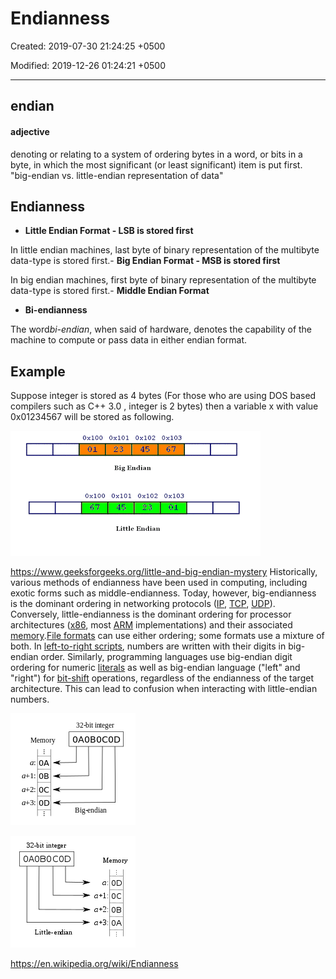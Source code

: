 # Endianness

Created: 2019-07-30 21:24:25 +0500

Modified: 2019-12-26 01:24:21 +0500

---

## endian

#### adjective
denoting or relating to a system of ordering bytes in a word, or bits in a byte, in which the most significant (or least significant) item is put first.
"big-endian vs. little-endian representation of data"

## Endianness

- **Little Endian Format - LSB is stored first**

In little endian machines, last byte of binary representation of the multibyte data-type is stored first.-   **Big Endian Format - MSB is stored first**

In big endian machines, first byte of binary representation of the multibyte data-type is stored first.-   **Middle Endian Format**

- **Bi-endianness**

The word*bi-endian*, when said of hardware, denotes the capability of the machine to compute or pass data in either endian format.

## Example

Suppose integer is stored as 4 bytes (For those who are using DOS based compilers such as C++ 3.0 , integer is 2 bytes) then a variable x with value 0x01234567 will be stored as following.

![image](media/Endianness-image1.gif)

<https://www.geeksforgeeks.org/little-and-big-endian-mystery>
Historically, various methods of endianness have been used in computing, including exotic forms such as middle-endianness. Today, however, big-endianness is the dominant ordering in networking protocols ([IP](https://en.wikipedia.org/wiki/Internet_Protocol), [TCP](https://en.wikipedia.org/wiki/Transmission_Control_Protocol), [UDP](https://en.wikipedia.org/wiki/User_Datagram_Protocol)). Conversely, little-endianness is the dominant ordering for processor architectures ([x86](https://en.wikipedia.org/wiki/X86), most [ARM](https://en.wikipedia.org/wiki/ARM_architecture) implementations) and their associated [memory](https://en.wikipedia.org/wiki/Computer_memory).[File formats](https://en.wikipedia.org/wiki/File_format) can use either ordering; some formats use a mixture of both.
In [left-to-right scripts](https://en.wikipedia.org/wiki/Writing_system#Directionality), numbers are written with their digits in big-endian order. Similarly, programming languages use big-endian digit ordering for numeric [literals](https://en.wikipedia.org/wiki/Literal_(computer_programming)) as well as big-endian language ("left" and "right") for [bit-shift](https://en.wikipedia.org/wiki/Bitwise_operation#Logical_shift) operations, regardless of the endianness of the target architecture. This can lead to confusion when interacting with little-endian numbers.

![Big-Endian](media/Endianness-image2.png)

![Little-Endian](media/Endianness-image3.png)

<https://en.wikipedia.org/wiki/Endianness>
